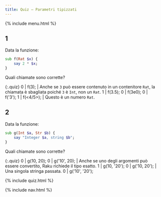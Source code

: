 ```yaml
---
title: Quiz — Parametri tipizzati
---
```


{% include menu.html %}

## 1

Data la funzione:

```raku
sub f(Rat $x) {
    say 2 * $x;
}
```

Quali chiamate sono corrette?

{:.quiz}
0 | f(3); | Anche se `3` può essere contenuto in un contenitore `Rat`, la chiamata è sbagliata poiché `3` è `Int`, non un `Rat`.
1 | f(3.5);
0 | f(3e0);
0 | f(&apos;3&apos;);
1 | f(<4/5>); | Questo è un numero `Rat`.


## 2

Data la funzione:

```raku
sub g(Int $a, Str $b) {
    say "Integer $a, string $b";
}
```

Quali chiamate sono corrette?

{:.quiz}
0 | g(10, 20);
0 | g(&apos;10&apos;, 20); | Anche se uno degli argomenti può essere convertito, Raku richiede il tipo esatto.
1 | g(10, &apos;20&apos;);
0 | g(&apos;10, 20&apos;); | Una singola stringa passata.
0 | g(&apos;10&apos;, &apos;20&apos;); 


{% include quiz.html %}

{% include nav.html %}